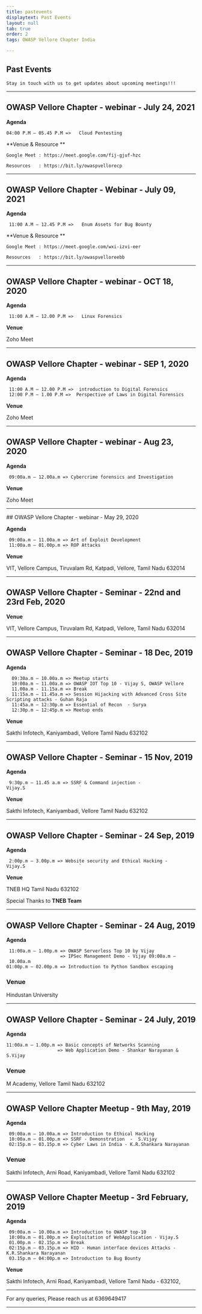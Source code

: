 ```yaml
---
title: pastevents
displaytext: Past Events
layout: null
tab: true
order: 2
tags: OWASP Vellore Chapter India

---
```


## Past Events

```Stay in touch with us to get updates about upcoming meetings!!!```

<hr>

## OWASP Vellore Chapter - webinar - July 24, 2021

**Agenda**
```
04:00 P.M – 05.45 P.M =>   Cloud Pentesting
```

**Venue & Resource **

```
Google Meet : https://meet.google.com/fij-gjuf-hzc

Resources   : https://bit.ly/owaspvellorecp
```

<hr>

## OWASP Vellore Chapter - Webinar - July 09, 2021

**Agenda**
```
 11:00 A.M – 12.45 P.M =>   Enum Assets for Bug Bounty 
```
**Venue & Resource **
```
Google Meet : https://meet.google.com/wxi-izvi-eer

Resources   : https://bit.ly/owaspvelloreebb  
```
<hr>

## OWASP Vellore Chapter - webinar - OCT 18, 2020

**Agenda**
```
 11:00 A.M – 12.00 P.M =>   Linux Forensics 
```

**Venue**

Zoho Meet 

<hr>

## OWASP Vellore Chapter - webinar - SEP 1, 2020

**Agenda**
```
 11:00 A.M – 12.00 P.M =>  introduction to Digital Forensics 
 12:00 P.M – 1.00 P.M =>  Perspective of Laws in Digital Forensics  
```
**Venue**

Zoho Meet


<hr>

## OWASP Vellore Chapter - webinar - Aug 23, 2020

**Agenda**
```
 09:00a.m – 12.00a.m => Cybercrime forensics and Investigation 
```

**Venue**

Zoho Meet


<hr>
## OWASP Vellore Chapter - webinar - May 29, 2020

**Agenda**
```
 09:00a.m – 11.00a.m => Art of Exploit Development
 11:00a.m – 01.00p.m => ROP Attacks
```

**Venue**

VIT, Vellore Campus, Tiruvalam Rd, Katpadi, Vellore, Tamil Nadu 632014


<hr>

## OWASP Vellore Chapter - Seminar - 22nd and 23rd Feb, 2020


**Venue**

VIT, Vellore Campus, Tiruvalam Rd, Katpadi, Vellore, Tamil Nadu 632014


<hr>

## OWASP Vellore Chapter - Seminar - 18 Dec, 2019

**Agenda**
```
  09:30a.m – 10.00a.m => Meetup starts
  10:00a.m – 11.00a.m => OWASP IOT Top 10 - Vijay S, OWASP Vellore
  11.00a.m - 11.15a.m => Break
  11:15a.m – 11.45a.m => Session Hijacking with Advanced Cross Site Scripting attacks - Guhan Raja
  11:45a.m – 12:30p.m => Essential of Recon  - Surya
  12:30p.m – 12:45p.m => Meetup ends
```

**Venue**

Sakthi Infotech, Kaniyambadi, Vellore Tamil Nadu 632102

<hr>

## OWASP Vellore Chapter - Seminar - 15 Nov, 2019

**Agenda**
```
 9:30p.m – 11.45 a.m => SSRF & Command injection - Vijay.S                    `
```
**Venue**

Sakthi Infotech, Kaniyambadi, Vellore Tamil Nadu 632102

<hr>

## OWASP Vellore Chapter - Seminar - 24 Sep, 2019

**Agenda**
```
 2:00p.m – 3.00p.m => Website security and Ethical Hacking - Vijay.S                    `
```
**Venue**

TNEB HQ Tamil Nadu 632102

Special Thanks to **TNEB Team**

<hr>

## OWASP Vellore Chapter - Seminar - 24 Aug, 2019

**Agenda**
```
 11:00a.m – 1.00p.m => OWASP Serverless Top 10 by Vijay
                    => IPSec Management Demo - Vijay 09:00a.m – 10.00a.m 
01:00p.m – 02.00p.m => Introduction to Python Sandbox escaping

```
### **Venue**

Hindustan University

<hr>

## OWASP Vellore Chapter - Seminar - 24 July, 2019
**Agenda**
```
11:00a.m – 1.00p.m => Basic concepts of Networks Scanning
                   => Web Application Demo - Shankar Narayanan & S.Vijay
```
### **Venue**

M Academy, Vellore Tamil Nadu 632102

<hr>

## OWASP Vellore Chapter Meetup - 9th May, 2019
**Agenda**
```
 09:00a.m – 10.00a.m => Introduction to Ethical Hacking
 10:00a.m – 01.00p.m => SSRF - Demonstration  -  S.Vijay
 02:15p.m – 03.15p.m => Cyber Laws in India - K.R.Shankara Narayanan
```
### **Venue**

Sakthi Infotech, Arni Road, Kaniyambadi, Vellore Tamil Nadu 632102

<hr>

## OWASP Vellore Chapter Meetup - 3rd February, 2019
**Agenda**
```
 09:00a.m – 10.00a.m => Introduction to OWASP top-10
 10:00a.m – 01.00p.m => Exploitation of WebApplication - Vijay.S
 01.00p.m - 02.15p.m => Break
 02:15p.m – 03.15p.m => HID - Human interface devices Attacks - K.R.Shankara Narayanan
 03.15p.m – 04:00p.m => Introduction to Bug Bounty
```
**Venue**

Sakthi Infotech, Arni Road, Kaniyambadi, Vellore Tamil Nadu - 632102,

<hr>

For any queries, Please reach us at 6369649417

<hr>

